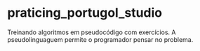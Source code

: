 # praticing_portugol_studio
 Treinando algoritmos em pseudocódigo com exercícios. A pseudolinguaguem permite o programador pensar no problema.
